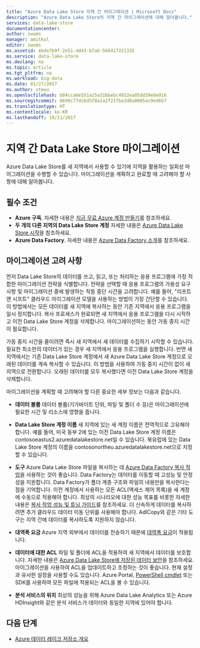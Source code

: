 ```yaml
---
title: "Azure Data Lake Store 지역 간 마이그레이션 | Microsoft Docs"
description: "Azure Data Lake Store의 지역 간 마이그레이션에 대해 알아봅니다."
services: data-lake-store
documentationcenter: 
author: swums
manager: amitkul
editor: swums
ms.assetid: ebde7b9f-2e51-4d43-b7ab-566417221335
ms.service: data-lake-store
ms.devlang: na
ms.topic: article
ms.tgt_pltfrm: na
ms.workload: big-data
ms.date: 01/27/2017
ms.author: stewu
ms.openlocfilehash: b04cca6e551a15a31bbebc4932ea05dd39e8e916
ms.sourcegitcommit: 6699c77dcbd5f8a1a2f21fba3d0a0005ac9ed6b7
ms.translationtype: HT
ms.contentlocale: ko-KR
ms.lasthandoff: 10/11/2017
---
```

# <a name="migrate-data-lake-store-across-regions"></a>지역 간 Data Lake Store 마이그레이션

Azure Data Lake Store를 새 지역에서 사용할 수 있기에 지역을 활용하는 일회성 마이그레이션을 수행할 수 있습니다. 마이그레이션을 계획하고 완료할 때 고려해야 할 사항에 대해 알아봅니다.

## <a name="prerequisites"></a>필수 조건

* **Azure 구독**. 자세한 내용은 [지금 무료 Azure 계정 만들기](https://azure.microsoft.com/pricing/free-trial/)를 참조하세요.
* **두 개의 다른 지역의 Data Lake Store 계정** 자세한 내용은 [Azure Data Lake Store 시작](data-lake-store-get-started-portal.md)을 참조하세요.
* **Azure Data Factory**. 자세한 내용은 [Azure Data Factory 소개](../data-factory/introduction.md)를 참조하세요.


## <a name="migration-considerations"></a>마이그레이션 고려 사항

먼저 Data Lake Store의 데이터를 쓰고, 읽고, 또는 처리하는 응용 프로그램에 가장 적합한 마이그레이션 전략을 식별합니다. 전략을 선택할 때 응용 프로그램의 가용성 요구 사항 및 마이그레이션 중에 발생하는 작동 중단 시간을 고려합니다. 예를 들어, "리프트 앤 시프트" 클라우드 마이그레이션 모델을 사용하는 방법이 가장 간단할 수 있습니다. 이 방법에서는 모든 데이터를 새 지역에 복사하는 동안 기존 지역에서 응용 프로그램을 일시 정지합니다. 복사 프로세스가 완료되면 새 지역에서 응용 프로그램을 다시 시작하고 이전 Data Lake Store 계정을 삭제합니다. 마이그레이션하는 동안 가동 중지 시간이 필요합니다.

가동 중지 시간을 줄이려면 즉시 새 지역에서 새 데이터를 수집하기 시작할 수 있습니다. 필요한 최소한의 데이터가 있는 경우 새 지역에서 응용 프로그램을 실행합니다. 반면 새 지역에서는 기존 Data Lake Store 계정에서 새 Azure Data Lake Store 계정으로 오래된 데이터를 계속 복사할 수 있습니다. 이 방법을 사용하여 가동 중지 시간이 없이 새 지역으로 전환합니다. 오래된 데이터를 모두 복사했다면 이전 Data Lake Store 계정을 삭제합니다.

마이그레이션을 계획할 때 고려해야 할 다른 중요한 세부 정보는 다음과 같습니다.

* **데이터 볼륨** 데이터 볼륨(기가바이트 단위, 파일 및 폴더 수 등)은 마이그레이션에 필요한 시간 및 리소스에 영향을 줍니다.

* **Data Lake Store 계정 이름** 새 지역에 있는 새 계정 이름은 전역적으로 고유해야 합니다. 예를 들어, 미국 동부 2에 있는 이전 Data Lake Store 계정 이름은 contosoeastus2.azuredatalakestore.net일 수 있습니다. 북유럽에 있는 Data Lake Store 계정의 이름을 contosonortheu.azuredatalakestore.net으로 지정할 수 있습니다.

* **도구** Azure Data Lake Store 파일을 복사하는 데 [Azure Data Factory 복사 작업](../data-factory/connector-azure-data-lake-store.md)을 사용하는 것이 좋습니다. Data Factory는 데이터를 이동할 때 고성능 및 안정성을 지원합니다. Data Factory가 폴더 계층 구조와 파일의 내용만을 복사한다는 점을 기억합니다. 이전 계정에서 사용하는 모든 ACL(액세스 제어 목록)을 새 계정에 수동으로 적용해야 합니다. 최상의 시나리오에 대한 성능 목표를 비롯한 자세한 내용은 [복사 작업 성능 및 튜닝 가이드](../data-factory/copy-activity-performance.md)를 참조하세요. 더 신속하게 데이터를 복사하려면 추가 클라우드 데이터 이동 단위를 사용해야 합니다. AdlCopy와 같은 기타 도구는 지역 간에 데이터를 복사하도록 지원하지 않습니다.  

* **대역폭 요금** Azure 지역 외부에서 데이터를 전송하기 때문에 [대역폭 요금](https://azure.microsoft.com/en-us/pricing/details/bandwidth/)이 적용됩니다.

* **데이터에 대한 ACL** 파일 및 폴더에 ACL을 적용하여 새 지역에서 데이터를 보호합니다. 자세한 내용은 [Azure Data Lake Store에 저장된 데이터 보안](data-lake-store-secure-data.md)을 참조하세요. 마이그레이션을 사용하여 ACL을 업데이트하고 조정하는 것이 좋습니다. 현재 설정과 유사한 설정을 사용할 수도 있습니다. Azure Portal, [PowerShell cmdlet](/powershell/module/azurerm.datalakestore/get-azurermdatalakestoreitempermission) 또는 SDK를 사용하여 모든 파일에 적용되는 ACL을 볼 수 있습니다.  

* **분석 서비스의 위치** 최상의 성능을 위해 Azure Data Lake Analytics 또는 Azure HDInsight와 같은 분석 서비스가 데이터와 동일한 지역에 있어야 합니다.  

## <a name="next-steps"></a>다음 단계
* [Azure 데이터 레이크 저장소 개요](data-lake-store-overview.md)
